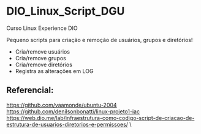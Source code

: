 # DIO_Linux_Script_DGU
Curso Linux Experience DIO

Pequeno scripts para criação e remoção de usuários, grupos e diretórios!

- Cria/remove usuários
- Cria/remove grupos
- Cria/remove diretórios
- Registra as alterações em LOG


## Referencial:

https://github.com/vaamonde/ubuntu-2004 \
https://github.com/denilsonbonatti/linux-projeto1-iac \
https://web.dio.me/lab/infraestrutura-como-codigo-script-de-criacao-de-estrutura-de-usuarios-diretorios-e-permissoes/ \
